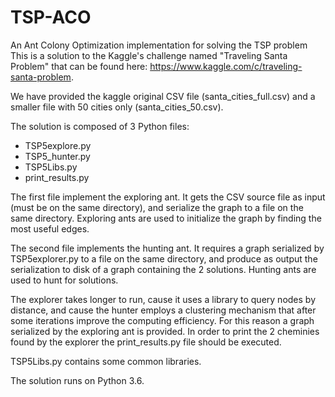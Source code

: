 # TSP-ACO
An Ant Colony Optimization implementation for solving the TSP problem
This is a solution to the Kaggle's challenge named "Traveling Santa Problem" that can be found here: https://www.kaggle.com/c/traveling-santa-problem.

We have provided the kaggle original CSV file (santa_cities_full.csv) and a smaller file with 50 cities only (santa_cities_50.csv).

The solution is composed of 3 Python files:
- TSP5explore.py
- TSP5_hunter.py
- TSP5Libs.py
- print_results.py

The first file implement the exploring ant. It gets the CSV source file as input (must be on the same directory), and serialize the graph to a file on the same directory. Exploring ants are used to initialize the graph by finding the most useful edges.

The second file implements the hunting ant. It requires a graph serialized by TSP5explorer.py to a file on the same directory, and produce as output the serialization to disk of a graph containing the 2 solutions. Hunting ants are used to hunt for solutions.

The explorer takes longer to run, cause it uses a library to query nodes by distance, and cause the hunter employs a clustering mechanism that after some iterations improve the computing efficiency. For this reason a graph serialized by the exploring ant is provided. In order to print the 2 cheminies found by the explorer the print_results.py file should be executed.

TSP5Libs.py contains some common libraries.

The solution runs on Python 3.6.
